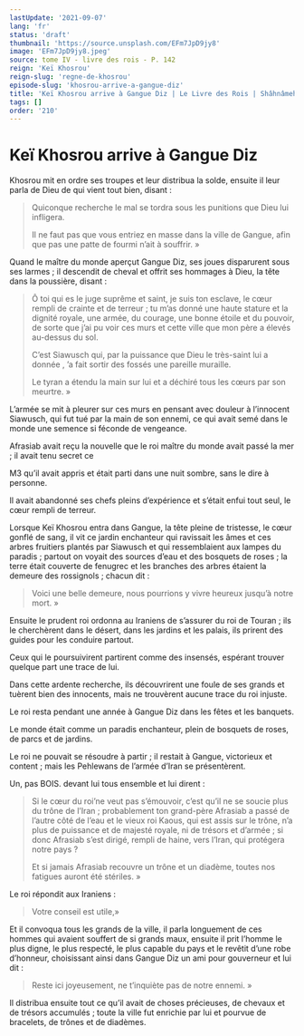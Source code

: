 ```yaml
---
lastUpdate: '2021-09-07'
lang: 'fr'
status: 'draft'
thumbnail: 'https://source.unsplash.com/EFm7JpD9jy8'
image: 'EFm7JpD9jy8.jpeg'
source: tome IV - livre des rois - P. 142
reign: 'Keï Khosrou'
reign-slug: 'regne-de-khosrou'
episode-slug: 'khosrou-arrive-a-gangue-diz'
title: 'Keï Khosrou arrive à Gangue Diz | Le Livre des Rois | Shâhnâmeh'
tags: []
order: '210'
---
```


<!-- LTeX: language=fr -->

# Keï Khosrou arrive à Gangue Diz

Khosrou mit en ordre ses troupes et leur distribua la solde, ensuite il leur parla de Dieu de qui vient tout bien, disant :

> Quiconque recherche le mal se tordra sous les punitions que Dieu lui infligera.
>
> Il ne faut pas que vous entriez en masse dans la ville de Gangue, afin que pas une patte de fourmi n’ait à souffrir. »

Quand le maître du monde aperçut Gangue Diz, ses joues disparurent sous ses larmes ; il descendit de cheval et offrit ses hommages à Dieu, la tête dans la poussière, disant :

> Ô toi qui es le juge suprême et saint, je suis ton esclave, le cœur rempli de crainte et de terreur ; tu m’as donné une haute stature et la dignité royale, une armée, du courage, une bonne étoile et du pouvoir, de sorte que j’ai pu voir ces murs et cette ville que mon père a élevés au-dessus du sol.
>
> C’est Siawusch qui, par la puissance que Dieu le très-saint lui a donnée ,
’a fait sortir des fossés une pareille muraille.
>
> Le tyran a étendu la main sur lui et a déchiré tous les cœurs par son meurtre. »

L’armée se mit à pleurer sur ces murs en pensant avec douleur à l’innocent Siawusch, qui fut tué par la main de son ennemi, ce qui avait semé dans le monde une semence si féconde de vengeance.

Afrasiab avait reçu la nouvelle que le roi maître du monde avait passé la mer ; il avait tenu secret ce

M3 qu’il avait appris et était parti dans une nuit sombre, sans le dire à personne.

Il avait abandonné ses chefs pleins d’expérience et s’était enfui tout seul, le cœur rempli de terreur.

Lorsque Keï Khosrou entra dans Gangue, la tête pleine de tristesse, le cœur gonflé de sang, il vit ce jardin enchanteur qui ravissait les âmes et ces arbres fruitiers plantés par Siawusch et qui ressemblaient aux lampes du paradis ; partout on voyait des sources d’eau et des bosquets de roses ; la terre était couverte de fenugrec et les branches des arbres étaient la demeure des rossignols ; chacun dit :

> Voici une belle demeure, nous pourrions y vivre heureux jusqu’à notre mort. »

Ensuite le prudent roi ordonna au Iraniens de s’assurer du roi de Touran ; ils le cherchèrent dans le désert, dans les jardins et les palais, ils prirent des guides pour les conduire partout.

Ceux qui le poursuivirent partirent comme des insensés, espérant trouver quelque part une trace de lui.

Dans cette ardente recherche, ils découvrirent une foule de ses grands et tuèrent bien des innocents, mais ne trouvèrent aucune trace du roi injuste.

Le roi resta pendant une année à Gangue Diz dans les fêtes et les banquets.

Le monde était comme un paradis enchanteur, plein de bosquets de roses, de parcs et de jardins.

Le roi ne pouvait se résoudre à partir ; il restait à Gangue, victorieux et content ; mais les Pehlewans de l’armée d’Iran se présentèrent.

Un, pas BOIS. devant lui tous ensemble et lui dirent :

> Si le cœur du roi’ne veut pas s’émouvoir, c’est qu’il ne se soucie plus du trône de l’Iran ; probablement ton grand-père Afrasiab a passé de l’autre côté de l’eau et le vieux roi Kaous, qui est assis sur le trône, n’a plus de puissance et de majesté royale, ni de trésors et d’armée ; si donc Afrasiab s’est dirigé, rempli de haine, vers l’Iran, qui protégera notre pays ?
>
> Et si jamais Afrasiab recouvre un trône et un diadème, toutes nos fatigues auront été stériles. »

Le roi répondit aux Iraniens :

> Votre conseil est utile,»

Et il convoqua tous les grands de la ville, il parla longuement de ces hommes qui avaient souffert de si grands maux, ensuite il prit l’homme le plus digne, le plus respecté, le plus capable du pays et le revêtit d’une robe d’honneur, choisissant ainsi dans Gangue Diz un ami pour gouverneur et lui dit :

> Reste ici joyeusement, ne t’inquiète pas de notre ennemi. »

Il distribua ensuite tout ce qu’il avait de choses précieuses, de chevaux et de trésors accumulés ; toute la ville fut enrichie par lui et pourvue de bracelets, de trônes et de diadèmes.
